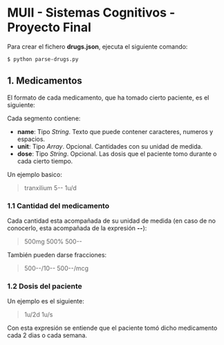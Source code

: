 # MUII - Sistemas Cognitivos - Proyecto Final

Para crear el fichero **drugs.json**, ejecuta el siguiente comando:

```sh
$ python parse-drugs.py
```

## 1. Medicamentos
El formato de cada medicamento, que ha tomado cierto paciente, es el siguiente:

> <nombre del medicamento> <cantidad del medicamento> <dosis del paciente>

Cada segmento contiene:
  - **name**: Tipo *String*. Texto que puede contener caracteres, numeros y espacios.
  - **unit**: Tipo *Array*. Opcional. Cantidades con su unidad de medida.
  - **dose**: Tipo *String*. Opcional. Las dosis que el paciente tomo durante o cada cierto tiempo.

Un ejemplo basico:

> tranxilium 5-- 1u/d

### 1.1 Cantidad del medicamento

Cada cantidad esta acompañada de su unidad de medida (en caso de no conocerlo, esta acompañada de la expresión **--**):

> 500mg
> 500%
> 500--

También pueden darse fracciones:

> 500--/10--
> 500--/mcg

### 1.2 Dosis del paciente

Un ejemplo es el siguiente:

> 1u/2d
> 1u/s

Con esta expresión se entiende que el paciente tomó dicho medicamento cada 2 dias o cada semana.
